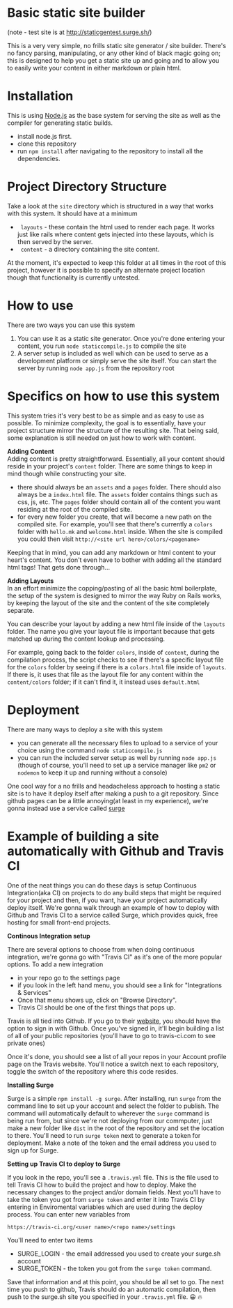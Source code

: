 Basic static site builder
===
(note - test site is at http://staticgentest.surge.sh/)

This is a very very simple, no frills static site generator / site builder. There's no fancy parsing, manipulating, or any
other kind of black magic going on; this is designed to help you get a static site up and going and to allow you to 
easily write your content in either markdown or plain html.


Installation
===
This is using [Node.js](https://nodejs.org/en/) as the base system for serving the site as well as
the compiler for generating static builds. 

* install node.js first.
* clone this repository
* run `npm install` after navigating to the repository to install all the dependencies.

Project Directory Structure
=======
Take a look at the `site` directory which is structured in a way that works with this system. It should have at a minimum
* ` layouts` - these contain the html used to render each page. It works just like rails where content gets injected into these layouts, which is then served by the server.
* ` content` - a directory containing the site content.

At the moment, it's expected to keep this folder at all times in the root of this project, however it is possible to specify an alternate project location though 
that functionality is currently untested.
 
How to use
====
There are two ways you can use this system

1. You can use it as a static site generator. Once you're done entering your content, you run `node staticcompile.js` to compile the site
2. A server setup is included as well which can be used to serve as a development platform or simply serve the site itself. You can start the server by running
`node app.js` from the repository root

Specifics on how to use this system
===
This system tries it's very best to be as simple and as easy to use as possible. To minimize complexity, the goal is to essentially, have your project structure mirror the structure of the
resulting site. That being said, some explanation is still needed on just how to  work with content.

 __Adding Content__
<br/>
Adding content is pretty straightforward. Essentially, all your content should reside in your project's `content` folder. There are some things to keep in mind though while constructing 
your site.

* there should always be an `assets` and a `pages` folder. There should also always be a `index.html` file. The `assets` folder contains things such as css, js, etc. The `pages` folder should contain all of the content you want residing at the root of 
the compiled site.
* for every new folder you create, that will become a new path on the compiled site. For example, you'll see that there's currently a `colors` folder with `hello.mk` and `welcome.html` inside.
When the site is compiled you could then visit `http://<site url here>/colors/<pagename>`

Keeping that in mind, you can add any markdown or html content to your heart's content. You don't even have to bother with adding all the standard html tags! That gets done through...

__Adding Layouts__
<br/>
In an effort minimize the copping/pasting of all the basic html boilerplate, the setup of the system is designed to mirror the way 
Ruby on Rails works, by keeping the layout of the site and the content of the site completely separate. 

You can describe your layout by adding a new html file inside of the `layouts` folder. The name you give your layout file is important because that gets matched up during the content lookup and processing. 

For example, going back to the folder `colors`, inside of `content`, during the compilation process, the script checks to see if there's a specific layout file for the `colors` folder by seeing if there
is a `colors.html` file inside of `layouts`. If there is, it uses that file as the layout file for any content within the `content/colors` folder; if it can't find it, it instead uses `default.html`


Deployment
=====
There are many ways to deploy a site with this system
* you can generate all the necessary files to upload to a service of your choice using the command `node staticcompile.js` 
* you can run the included server setup as well by running `node app.js` (though of course, you'll need to set up a service manager like `pm2` or `nodemon` to keep it up and running without a console)

One cool way for a no frills and headacheless approach to hosting a static site is to have it deploy itself after making a push to a git repository. Since github pages can be a little annoying(at least in my experience), 
we're gonna instead use a service called [surge](http://surge.sh)

Example of building a site automatically with Github and Travis CI
=====
One of the neat things you can do these days is setup Continuous Integration(aka CI) on projects to do any build steps that might be required for your project and then, if you want, have your project
automatically deploy itself. We're gonna walk through an example of how to deploy with Github and Travis CI to a service called Surge, which provides quick, free hosting for small front-end projects.

__Continous Integration setup__

There are several options to choose from when doing continuous integration, we're gonna go with "Travis CI" as it's one of the more popular options. To add a new integration

* in your repo go to the settings page
* if you look  in the left hand menu, you should see a link for "Integrations & Services" 
* Once that menu shows up, click on "Browse Directory".
* Travis CI should be one of the first things that pops up.

Travis is all tied into Github. If you go to their [website](https://travis-ci.org/), you should have the option to sign in with Github. Once you've signed in, it'll begin building a list of all of your public repositories (you'll have to go to travis-ci.com to see private ones)

Once it's done, you should see a list of all your repos in your Account profile page on the Travis website. You'll notice a switch next to each repository, toggle the switch of the repository where this code resides.

__Installing Surge__

Surge is a simple `npm install -g surge`. After installing, run `surge` from the command line to set up your account and select the folder to publish. The command will automatically default to wherever the `surge` command is being run from, but since we're not deploying from our commputer, just make a new folder like `dist` in the root of the repository and set the location to there. You'll need to run `surge token` next to generate a token for deployment. Make a note of the token and the email address you used to sign up for Surge.

__Setting up Travis CI to deploy to Surge__

If you look in the repo, you'll see a `.travis.yml` file. This is the file used to tell Travis CI how to build the project and how to deploy. Make the necessary changes to the project and/or domain fields. Next you'll have to take the token you got from `surge token` and enter it into Travis CI by entering in Enviromental variables which are used during the deploy process. You can enter new variables from 

`https://travis-ci.org/<user name>/<repo name>/settings`

You'll need to enter two items 
* SURGE_LOGIN - the email addressed you used to create your surge.sh account
* SURGE_TOKEN - the token you got from the `surge token` command.

Save that information and at this point, you should be all set to go. The next time you push to github, Travis should do an automatic compilation, then push to the surge.sh site you specified in your `.travis.yml` file. 😀 🔥



